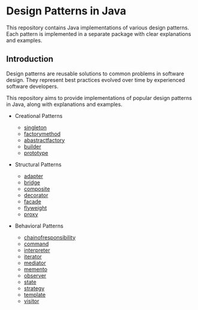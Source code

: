 # Design Patterns in Java

This repository contains Java implementations of various design patterns. Each pattern is implemented in a separate package with clear explanations and examples.


## Introduction

Design patterns are reusable solutions to common problems in software design. They represent best practices evolved over time by experienced software developers.

This repository aims to provide implementations of popular design patterns in Java, along with explanations and examples.


- Creational Patterns
    - [singleton](creational%2Fsingleton)
    - [factorymethod](creational%2Ffactorymethod)
    - [abastractfactory](creational%2Fabastractfactory)
    - [builder](creational%2Fbuilder)
    - [prototype](creational%2Fprototype)

- Structural Patterns
    - [adapter](structural%2Fadapter)
    - [bridge](structural%2Fbridge)
    - [composite](structural%2Fcomposite)
    - [decorator](structural%2Fdecorator)
    - [facade](structural%2Ffacade)
    - [flyweight](structural%2Fflyweight)
    - [proxy](structural%2Fproxy)

- Behavioral Patterns
    - [chainofresponsibility](behavioral%2Fchainofresponsibility)
    - [command](behavioral%2Fcommand)
    - [interpreter](behavioral%2Finterpreter)
    - [iterator](behavioral%2Fiterator)
    - [mediator](behavioral%2Fmediator)
    - [memento](behavioral%2Fmemento)
    - [observer](behavioral%2Fobserver)
    - [state](behavioral%2Fstate)
    - [strategy](behavioral%2Fstrategy)
    - [template](behavioral%2Ftemplate)
    - [visitor](behavioral%2Fvisitor)

